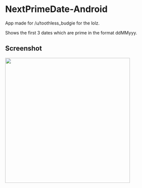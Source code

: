 # NextPrimeDate-Android
App made for /u/toothless_budgie for the lolz.

Shows the first 3 dates which are prime in the format ddMMyyy.

## Screenshot
<img src="h/screenshots/app_screenshot.png?raw=true" width="400">